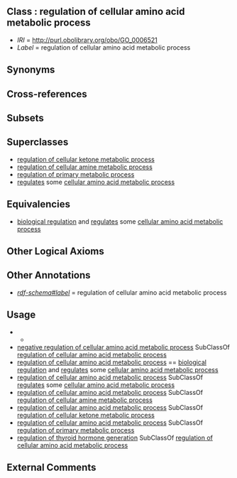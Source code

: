 
## Class : regulation of cellular amino acid metabolic process

 * *IRI* = http://purl.obolibrary.org/obo/GO_0006521
 * *Label* = regulation of cellular amino acid metabolic process

## Synonyms


## Cross-references


## Subsets


## Superclasses

 * [regulation of cellular ketone metabolic process](../../GO/65/GO_0010565.md)
 * [regulation of cellular amine metabolic process](../../GO/38/GO_0033238.md)
 * [regulation of primary metabolic process](../../GO/90/GO_0080090.md)
 * [regulates](../../RO/11/RO_0002211.md) some [cellular amino acid metabolic process](../../GO/20/GO_0006520.md)

## Equivalencies

 * [biological regulation](../../GO/07/GO_0065007.md) and [regulates](../../RO/11/RO_0002211.md) some [cellular amino acid metabolic process](../../GO/20/GO_0006520.md)

## Other Logical Axioms


## Other Annotations

 * *[rdf-schema#label](../../el/rdf-schema#label.md)* = regulation of cellular amino acid metabolic process

## Usage

 * -
 * [negative regulation of cellular amino acid metabolic process](../../GO/63/GO_0045763.md) SubClassOf [regulation of cellular amino acid metabolic process](../../GO/21/GO_0006521.md)
 * [regulation of cellular amino acid metabolic process](../../GO/21/GO_0006521.md) == [biological regulation](../../GO/07/GO_0065007.md) and [regulates](../../RO/11/RO_0002211.md) some [cellular amino acid metabolic process](../../GO/20/GO_0006520.md)
 * [regulation of cellular amino acid metabolic process](../../GO/21/GO_0006521.md) SubClassOf [regulates](../../RO/11/RO_0002211.md) some [cellular amino acid metabolic process](../../GO/20/GO_0006520.md)
 * [regulation of cellular amino acid metabolic process](../../GO/21/GO_0006521.md) SubClassOf [regulation of cellular amine metabolic process](../../GO/38/GO_0033238.md)
 * [regulation of cellular amino acid metabolic process](../../GO/21/GO_0006521.md) SubClassOf [regulation of cellular ketone metabolic process](../../GO/65/GO_0010565.md)
 * [regulation of cellular amino acid metabolic process](../../GO/21/GO_0006521.md) SubClassOf [regulation of primary metabolic process](../../GO/90/GO_0080090.md)
 * [regulation of thyroid hormone generation](../../GO/09/GO_2000609.md) SubClassOf [regulation of cellular amino acid metabolic process](../../GO/21/GO_0006521.md)

## External Comments

